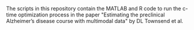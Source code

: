 The scripts in this repository contain the MATLAB and R code to run the c-time optimization process in the paper "Estimating the preclinical Alzheimer’s disease course with multimodal data" by DL Townsend et al.
